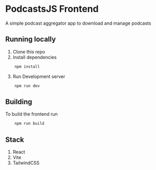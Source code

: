 # PodcastsJS Frontend

A simple podcast aggregator app to download and manage podcasts

## Running locally

1. Clone this repo
2. Install dependencies
```bash
    npm install
```
3. Run Development server
```bash
    npm run dev
```

## Building

To build the frontend run
```bash
    npm run build
```

## Stack

1. React
2. Vite
3. TailwindCSS
